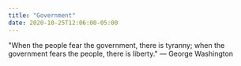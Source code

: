 ```yaml
---
title: "Government"
date: 2020-10-25T12:06:00-05:00
---
```


"When the people fear the government, there is tyranny; when the government fears the people, there is liberty."
— George Washington
